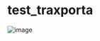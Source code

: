 # test_traxporta

![image](https://user-images.githubusercontent.com/40323741/234030267-bf90fd12-5ed5-4b14-ae92-ec682d340dce.png)
